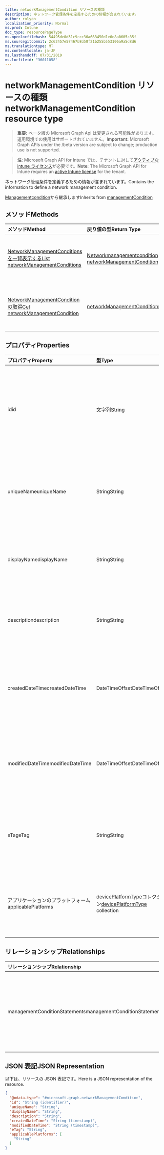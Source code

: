 ```yaml
---
title: networkManagementCondition リソースの種類
description: ネットワーク管理条件を定義するための情報が含まれています。
author: rolyon
localization_priority: Normal
ms.prod: Intune
doc_type: resourcePageType
ms.openlocfilehash: 54495de0d31c9ccc36a663450d1e6e8a0605c85f
ms.sourcegitcommit: 2c62457e57467b8d50f21b255b553106a9a5d8d6
ms.translationtype: MT
ms.contentlocale: ja-JP
ms.lasthandoff: 07/31/2019
ms.locfileid: "36011058"
---
```

# <a name="networkmanagementcondition-resource-type"></a><span data-ttu-id="180dc-103">networkManagementCondition リソースの種類</span><span class="sxs-lookup"><span data-stu-id="180dc-103">networkManagementCondition resource type</span></span>

> <span data-ttu-id="180dc-104">**重要:** ベータ版の Microsoft Graph Api は変更される可能性があります。運用環境での使用はサポートされていません。</span><span class="sxs-lookup"><span data-stu-id="180dc-104">**Important:** Microsoft Graph APIs under the /beta version are subject to change; production use is not supported.</span></span>

> <span data-ttu-id="180dc-105">**注:** Microsoft Graph API for Intune では、テナントに対して[アクティブな intune ライセンス](https://go.microsoft.com/fwlink/?linkid=839381)が必要です。</span><span class="sxs-lookup"><span data-stu-id="180dc-105">**Note:** The Microsoft Graph API for Intune requires an [active Intune license](https://go.microsoft.com/fwlink/?linkid=839381) for the tenant.</span></span>

<span data-ttu-id="180dc-106">ネットワーク管理条件を定義するための情報が含まれています。</span><span class="sxs-lookup"><span data-stu-id="180dc-106">Contains the information to define a network management condition.</span></span>


<span data-ttu-id="180dc-107">[Managementcondition](../resources/intune-fencing-managementcondition.md)から継承します</span><span class="sxs-lookup"><span data-stu-id="180dc-107">Inherits from [managementCondition](../resources/intune-fencing-managementcondition.md)</span></span>

## <a name="methods"></a><span data-ttu-id="180dc-108">メソッド</span><span class="sxs-lookup"><span data-stu-id="180dc-108">Methods</span></span>
|<span data-ttu-id="180dc-109">メソッド</span><span class="sxs-lookup"><span data-stu-id="180dc-109">Method</span></span>|<span data-ttu-id="180dc-110">戻り値の型</span><span class="sxs-lookup"><span data-stu-id="180dc-110">Return Type</span></span>|<span data-ttu-id="180dc-111">説明</span><span class="sxs-lookup"><span data-stu-id="180dc-111">Description</span></span>|
|:---|:---|:---|
|[<span data-ttu-id="180dc-112">NetworkManagementConditions を一覧表示する</span><span class="sxs-lookup"><span data-stu-id="180dc-112">List networkManagementConditions</span></span>](../api/intune-fencing-networkmanagementcondition-list.md)|<span data-ttu-id="180dc-113">[Networkmanagementcondition](../resources/intune-fencing-networkmanagementcondition.md)コレクション</span><span class="sxs-lookup"><span data-stu-id="180dc-113">[networkManagementCondition](../resources/intune-fencing-networkmanagementcondition.md) collection</span></span>|<span data-ttu-id="180dc-114">[Networkmanagementcondition](../resources/intune-fencing-networkmanagementcondition.md)オブジェクトのプロパティとリレーションシップをリストします。</span><span class="sxs-lookup"><span data-stu-id="180dc-114">List properties and relationships of the [networkManagementCondition](../resources/intune-fencing-networkmanagementcondition.md) objects.</span></span>|
|[<span data-ttu-id="180dc-115">NetworkManagementCondition の取得</span><span class="sxs-lookup"><span data-stu-id="180dc-115">Get networkManagementCondition</span></span>](../api/intune-fencing-networkmanagementcondition-get.md)|[<span data-ttu-id="180dc-116">networkManagementCondition</span><span class="sxs-lookup"><span data-stu-id="180dc-116">networkManagementCondition</span></span>](../resources/intune-fencing-networkmanagementcondition.md)|<span data-ttu-id="180dc-117">[Networkmanagementcondition](../resources/intune-fencing-networkmanagementcondition.md)オブジェクトのプロパティとリレーションシップを読み取ります。</span><span class="sxs-lookup"><span data-stu-id="180dc-117">Read properties and relationships of the [networkManagementCondition](../resources/intune-fencing-networkmanagementcondition.md) object.</span></span>|

## <a name="properties"></a><span data-ttu-id="180dc-118">プロパティ</span><span class="sxs-lookup"><span data-stu-id="180dc-118">Properties</span></span>
|<span data-ttu-id="180dc-119">プロパティ</span><span class="sxs-lookup"><span data-stu-id="180dc-119">Property</span></span>|<span data-ttu-id="180dc-120">型</span><span class="sxs-lookup"><span data-stu-id="180dc-120">Type</span></span>|<span data-ttu-id="180dc-121">説明</span><span class="sxs-lookup"><span data-stu-id="180dc-121">Description</span></span>|
|:---|:---|:---|
|<span data-ttu-id="180dc-122">id</span><span class="sxs-lookup"><span data-stu-id="180dc-122">id</span></span>|<span data-ttu-id="180dc-123">文字列</span><span class="sxs-lookup"><span data-stu-id="180dc-123">String</span></span>|<span data-ttu-id="180dc-124">管理条件の一意識別子。</span><span class="sxs-lookup"><span data-stu-id="180dc-124">Unique identifier for the management condition.</span></span> <span data-ttu-id="180dc-125">作成時に割り当てられたシステム生成値。</span><span class="sxs-lookup"><span data-stu-id="180dc-125">System generated value assigned when created.</span></span> <span data-ttu-id="180dc-126">[Managementcondition](../resources/intune-fencing-managementcondition.md)から継承します</span><span class="sxs-lookup"><span data-stu-id="180dc-126">Inherited from [managementCondition](../resources/intune-fencing-managementcondition.md)</span></span>|
|<span data-ttu-id="180dc-127">uniqueName</span><span class="sxs-lookup"><span data-stu-id="180dc-127">uniqueName</span></span>|<span data-ttu-id="180dc-128">String</span><span class="sxs-lookup"><span data-stu-id="180dc-128">String</span></span>|<span data-ttu-id="180dc-129">管理条件の一意の名前。</span><span class="sxs-lookup"><span data-stu-id="180dc-129">Unique name for the management condition.</span></span> <span data-ttu-id="180dc-130">管理条件式で使用されます。</span><span class="sxs-lookup"><span data-stu-id="180dc-130">Used in management condition expressions.</span></span> <span data-ttu-id="180dc-131">[Managementcondition](../resources/intune-fencing-managementcondition.md)から継承します</span><span class="sxs-lookup"><span data-stu-id="180dc-131">Inherited from [managementCondition](../resources/intune-fencing-managementcondition.md)</span></span>|
|<span data-ttu-id="180dc-132">displayName</span><span class="sxs-lookup"><span data-stu-id="180dc-132">displayName</span></span>|<span data-ttu-id="180dc-133">String</span><span class="sxs-lookup"><span data-stu-id="180dc-133">String</span></span>|<span data-ttu-id="180dc-134">管理条件の管理者定義の名前。</span><span class="sxs-lookup"><span data-stu-id="180dc-134">The admin defined name of the management condition.</span></span> <span data-ttu-id="180dc-135">[Managementcondition](../resources/intune-fencing-managementcondition.md)から継承します</span><span class="sxs-lookup"><span data-stu-id="180dc-135">Inherited from [managementCondition](../resources/intune-fencing-managementcondition.md)</span></span>|
|<span data-ttu-id="180dc-136">description</span><span class="sxs-lookup"><span data-stu-id="180dc-136">description</span></span>|<span data-ttu-id="180dc-137">String</span><span class="sxs-lookup"><span data-stu-id="180dc-137">String</span></span>|<span data-ttu-id="180dc-138">管理条件の管理者定義の説明。</span><span class="sxs-lookup"><span data-stu-id="180dc-138">The admin defined description of the management condition.</span></span> <span data-ttu-id="180dc-139">[Managementcondition](../resources/intune-fencing-managementcondition.md)から継承します</span><span class="sxs-lookup"><span data-stu-id="180dc-139">Inherited from [managementCondition](../resources/intune-fencing-managementcondition.md)</span></span>|
|<span data-ttu-id="180dc-140">createdDateTime</span><span class="sxs-lookup"><span data-stu-id="180dc-140">createdDateTime</span></span>|<span data-ttu-id="180dc-141">DateTimeOffset</span><span class="sxs-lookup"><span data-stu-id="180dc-141">DateTimeOffset</span></span>|<span data-ttu-id="180dc-142">管理条件が作成された時刻。</span><span class="sxs-lookup"><span data-stu-id="180dc-142">The time the management condition was created.</span></span> <span data-ttu-id="180dc-143">サービス側を生成しました。</span><span class="sxs-lookup"><span data-stu-id="180dc-143">Generated service side.</span></span> <span data-ttu-id="180dc-144">[Managementcondition](../resources/intune-fencing-managementcondition.md)から継承します</span><span class="sxs-lookup"><span data-stu-id="180dc-144">Inherited from [managementCondition](../resources/intune-fencing-managementcondition.md)</span></span>|
|<span data-ttu-id="180dc-145">modifiedDateTime</span><span class="sxs-lookup"><span data-stu-id="180dc-145">modifiedDateTime</span></span>|<span data-ttu-id="180dc-146">DateTimeOffset</span><span class="sxs-lookup"><span data-stu-id="180dc-146">DateTimeOffset</span></span>|<span data-ttu-id="180dc-147">管理条件が最後に変更された時刻。</span><span class="sxs-lookup"><span data-stu-id="180dc-147">The time the management condition was last modified.</span></span> <span data-ttu-id="180dc-148">サービス側を更新しました。</span><span class="sxs-lookup"><span data-stu-id="180dc-148">Updated service side.</span></span> <span data-ttu-id="180dc-149">[Managementcondition](../resources/intune-fencing-managementcondition.md)から継承します</span><span class="sxs-lookup"><span data-stu-id="180dc-149">Inherited from [managementCondition](../resources/intune-fencing-managementcondition.md)</span></span>|
|<span data-ttu-id="180dc-150">eTag</span><span class="sxs-lookup"><span data-stu-id="180dc-150">eTag</span></span>|<span data-ttu-id="180dc-151">String</span><span class="sxs-lookup"><span data-stu-id="180dc-151">String</span></span>|<span data-ttu-id="180dc-152">管理条件の ETag。</span><span class="sxs-lookup"><span data-stu-id="180dc-152">ETag of the management condition.</span></span> <span data-ttu-id="180dc-153">サービス側を更新しました。</span><span class="sxs-lookup"><span data-stu-id="180dc-153">Updated service side.</span></span> <span data-ttu-id="180dc-154">[Managementcondition](../resources/intune-fencing-managementcondition.md)から継承します</span><span class="sxs-lookup"><span data-stu-id="180dc-154">Inherited from [managementCondition](../resources/intune-fencing-managementcondition.md)</span></span>|
|<span data-ttu-id="180dc-155">アプリケーションのプラットフォーム</span><span class="sxs-lookup"><span data-stu-id="180dc-155">applicablePlatforms</span></span>|<span data-ttu-id="180dc-156">[devicePlatformType](../resources/intune-shared-deviceplatformtype.md)コレクション</span><span class="sxs-lookup"><span data-stu-id="180dc-156">[devicePlatformType](../resources/intune-shared-deviceplatformtype.md) collection</span></span>|<span data-ttu-id="180dc-157">この管理条件の適用可能なプラットフォーム。</span><span class="sxs-lookup"><span data-stu-id="180dc-157">The applicable platforms for this management condition.</span></span> <span data-ttu-id="180dc-158">[Managementcondition](../resources/intune-fencing-managementcondition.md)から継承します</span><span class="sxs-lookup"><span data-stu-id="180dc-158">Inherited from [managementCondition](../resources/intune-fencing-managementcondition.md)</span></span>|

## <a name="relationships"></a><span data-ttu-id="180dc-159">リレーションシップ</span><span class="sxs-lookup"><span data-stu-id="180dc-159">Relationships</span></span>
|<span data-ttu-id="180dc-160">リレーションシップ</span><span class="sxs-lookup"><span data-stu-id="180dc-160">Relationship</span></span>|<span data-ttu-id="180dc-161">型</span><span class="sxs-lookup"><span data-stu-id="180dc-161">Type</span></span>|<span data-ttu-id="180dc-162">説明</span><span class="sxs-lookup"><span data-stu-id="180dc-162">Description</span></span>|
|:---|:---|:---|
|<span data-ttu-id="180dc-163">managementConditionStatements</span><span class="sxs-lookup"><span data-stu-id="180dc-163">managementConditionStatements</span></span>|<span data-ttu-id="180dc-164">[Managementconditionstatement](../resources/intune-fencing-managementconditionstatement.md)コレクション</span><span class="sxs-lookup"><span data-stu-id="180dc-164">[managementConditionStatement](../resources/intune-fencing-managementconditionstatement.md) collection</span></span>|<span data-ttu-id="180dc-165">管理条件に関連付けられている管理条件ステートメント。</span><span class="sxs-lookup"><span data-stu-id="180dc-165">The management condition statements associated to the management condition.</span></span> <span data-ttu-id="180dc-166">[Managementcondition](../resources/intune-fencing-managementcondition.md)から継承します</span><span class="sxs-lookup"><span data-stu-id="180dc-166">Inherited from [managementCondition](../resources/intune-fencing-managementcondition.md)</span></span>|

## <a name="json-representation"></a><span data-ttu-id="180dc-167">JSON 表記</span><span class="sxs-lookup"><span data-stu-id="180dc-167">JSON Representation</span></span>
<span data-ttu-id="180dc-168">以下は、リソースの JSON 表記です。</span><span class="sxs-lookup"><span data-stu-id="180dc-168">Here is a JSON representation of the resource.</span></span>
<!-- {
  "blockType": "resource",
  "keyProperty": "id",
  "@odata.type": "microsoft.graph.networkManagementCondition"
}
-->
``` json
{
  "@odata.type": "#microsoft.graph.networkManagementCondition",
  "id": "String (identifier)",
  "uniqueName": "String",
  "displayName": "String",
  "description": "String",
  "createdDateTime": "String (timestamp)",
  "modifiedDateTime": "String (timestamp)",
  "eTag": "String",
  "applicablePlatforms": [
    "String"
  ]
}
```





